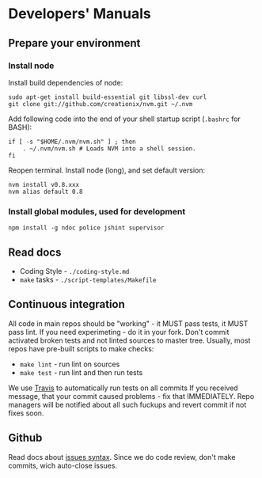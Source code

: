 Developers' Manuals
===================

## Prepare your environment

### Install node

Install build dependencies of node:

    sudo apt-get install build-essential git libssl-dev curl
    git clone git://github.com/creationix/nvm.git ~/.nvm

Add following code into the end of your shell startup script (`.bashrc` for BASH):

    if [ -s "$HOME/.nvm/nvm.sh" ] ; then
        . ~/.nvm/nvm.sh # Loads NVM into a shell session.
    fi

Reopen terminal. Install node (long), and set default version:

    nvm install v0.8.xxx
    nvm alias default 0.8

### Install global modules, used for development

    npm install -g ndoc police jshint supervisor


## Read docs

- Coding Style - `./coding-style.md`
- `make` tasks - `./script-templates/Makefile`


## Continuous integration

All code in main repos should be "working" - it MUST pass tests, it MUST pass lint. If you
need experimeting - do it in your fork. Don't commit activated broken tests and not linted
sources to master tree. Usually, most repos have pre-built scripts to make checks:

- `make lint` - run lint on sources
- `make test` - run lint and then run tests

We use [Travis](http://travis-ci.org) to automatically run tests on all commits
If you received message, that your commit caused problems - fix that IMMEDIATELY. Repo managers
will be notified about all such fuckups and revert commit if not fixes soon.


## Github

Read docs about [issues syntax](https://github.com/blog/831-issues-2-0-the-next-generation). Since we
do code review, don't make commits, wich auto-close issues.
